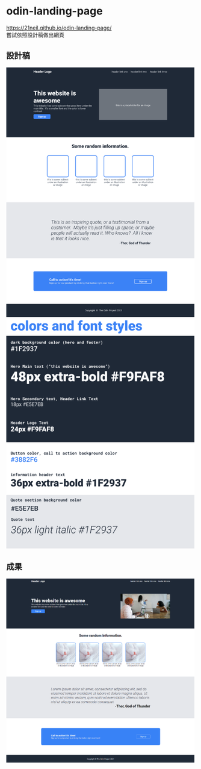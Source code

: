 # odin-landing-page

https://21neil.github.io/odin-landing-page/  
嘗試依照設計稿做出網頁

## 設計稿

<img src="/Design/design-layout.png" width="500px">
<img src="/Design/colors-and-stuff.png" width="500px">


## 成果

<img src="/preview/preview.png" width="500px">
